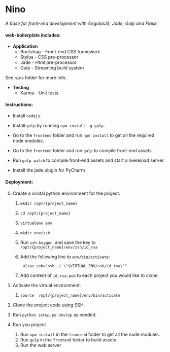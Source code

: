 # Nino
*A base for front-end development with AngularJS, Jade, Gulp and Flask.*

#### web-boilerplate includes:

* **Application**
	* Bootstrap - Front-end CSS framework
	* Stylus - CSS pre-processor
	* Jade - Html pre-processor
	* Gulp - Streaming build system

See ```nino``` folder for more info.

* **Testing**
	* Karma - Unit tests.

#### Instructions:
* Install ```nodejs```.
* Install ```gulp``` by running ```npm install -g gulp```.
* Go to the ```frontend``` folder and run ```npm install``` to get all the required node modules.
* Go to the ```frontend``` folder and run ```gulp``` to compile front-end assets.
* Run ```gulp watch``` to compile front-end assets and start a livereload server.

* Install the jade plugin for PyCharm

#### Deployment:
0. Create a virutal python environment for the project:
	1. `mkdir /opt/{project_name}`
	2. `cd /opt/{project_name}`
	3. `virtualenv env`
	4. `mkdir env/ssh`
	5. Run `ssh-keygen`, and save the key to `/opt/{project_name}/env/ssh/id_rsa`
	6. Add the following line to `env/bin/activate`:
	
			alias ssh="ssh -i \"$VIRTUAL_ENV/ssh/id_rsa\""
	
	7. Add content of `id_rsa.pub` to each project you would like to clone.

1. Activate the virtual environment:
	1. `source  /opt/{project_name}/env/bin/activate`

2. Clone the project code using SSH.

3. Run `python setup.py devlop` as needed.

4. Run you project
	1. Run `npm install` in the `frontend` folder to get all the node modules.
    2. Run `gulp` in the `frontend` folder to build assets
	3. Run the web server
